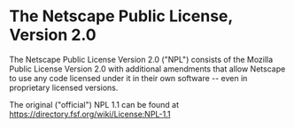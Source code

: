 # The Netscape Public License, Version 2.0

The Netscape Public License Version 2.0 ("NPL") consists of the Mozilla Public License Version 2.0 with additional amendments that allow Netscape to use any code licensed under it in their own software -- even in proprietary licensed versions.

The original ("official") NPL 1.1 can be found at https://directory.fsf.org/wiki/License:NPL-1.1
